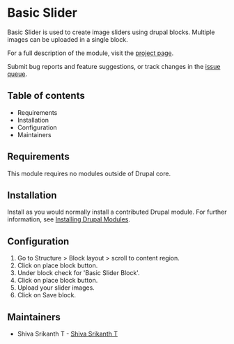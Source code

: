 # Basic Slider

Basic Slider is used to create image sliders using drupal blocks. Multiple images can be uploaded in a single block.

For a full description of the module, visit the
[project page](https://www.drupal.org/project/basic_slider).

Submit bug reports and feature suggestions, or track changes in the
[issue queue](https://www.drupal.org/project/issues/basic_slider).


## Table of contents

- Requirements
- Installation
- Configuration
- Maintainers


## Requirements

This module requires no modules outside of Drupal core.


## Installation

Install as you would normally install a contributed Drupal module. For further
information, see
[Installing Drupal Modules](https://www.drupal.org/docs/extending-drupal/installing-drupal-modules).


## Configuration

1. Go to Structure > Block layout > scroll to content region.
2. Click on place block button.
3. Under block check for 'Basic Slider Block'.
4. Click on place block button.
5. Upload your slider images.
6. Click on Save block.


## Maintainers

- Shiva Srikanth T - [Shiva Srikanth T](https://www.drupal.org/u/shiva-srikanth-t)
